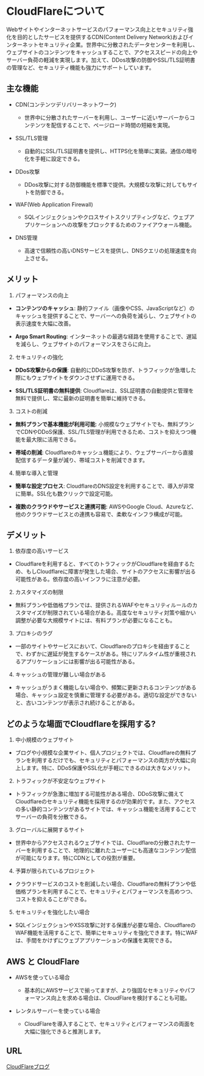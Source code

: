 # CloudFlareについて

Webサイトやインターネットサービスのパフォーマンス向上とセキュリティ強化を目的としたサービスを提供するCDN(Content Delivery Network)およびインターネットセキュリティ企業。世界中に分散されたデータセンターを利用し、ウェブサイトのコンテンツをキャッシュすることで、アクセススピードの向上やサーバー負荷の軽減を実現します。加えて、DDos攻撃の防御やSSL/TLS証明書の管理など、セキュリティ機能も強力にサポートしています。

## 主な機能

- CDN(コンテンツデリバリーネットワーク)
  - 世界中に分散されたサーバーを利用し、ユーザーに近いサーバーからコンテンツを配信することで、ページロード時間の短縮を実現。

- SSL/TLS管理
  - 自動的にSSL/TLS証明書を提供し、HTTPS化を簡単に実装。通信の暗号化を手軽に設定できる。

- DDos攻撃
  - DDos攻撃に対する防御機能を標準で提供。大規模な攻撃に対してもサイトを防御できる。

- WAF(Web Application Firewall)
  - SQLインジェクションやクロスサイトスクリプティングなど、ウェブアプリケーションへの攻撃をブロックするためのファイアウォール機能。

- DNS管理
  - 高速で信頼性の高いDNSサービスを提供し、DNSクエリの処理速度を向上させる。

## メリット

1. パフォーマンスの向上

- **コンテンツのキャッシュ**: 静的ファイル（画像やCSS、JavaScriptなど）のキャッシュを提供することで、サーバーへの負荷を減らし、ウェブサイトの表示速度を大幅に改善。

- **Argo Smart Routing**: インターネットの最適な経路を使用することで、遅延を減らし、ウェブサイトのパフォーマンスをさらに向上。

2. セキュリティの強化

- **DDoS攻撃からの保護**: 自動的にDDoS攻撃を防ぎ、トラフィックが急増した際にもウェブサイトをダウンさせずに運用できる。

- **SSL/TLS証明書の無料提供**: Cloudflareは、SSL証明書の自動提供と管理を無料で提供し、常に最新の証明書を簡単に維持できる。

3. コストの削減

- **無料プランで基本機能が利用可能**: 小規模なウェブサイトでも、無料プランでCDNやDDoS保護、SSL/TLS管理が利用できるため、コストを抑えつつ機能を最大限に活用できる。

- **帯域の削減**: Cloudflareのキャッシュ機能により、ウェブサーバーから直接配信するデータ量が減り、帯域コストを削減できます。

4. 簡単な導入と管理

- **簡単な設定プロセス**: CloudflareのDNS設定を利用することで、導入が非常に簡単。SSL化も数クリックで設定可能。

- **複数のクラウドやサービスと連携可能**: AWSやGoogle Cloud、Azureなど、他のクラウドサービスとの連携も容易で、柔軟なインフラ構成が可能。

## デメリット

1. 依存度の高いサービス

- Cloudflareを利用すると、すべてのトラフィックがCloudflareを経由するため、もしCloudflareに障害が発生した場合、サイトのアクセスに影響が出る可能性がある。依存度の高いインフラに注意が必要。

2. カスタマイズの制限

- 無料プランや低価格プランでは、提供されるWAFやセキュリティルールのカスタマイズが制限されている場合がある。高度なセキュリティ対策や細かい調整が必要な大規模サイトには、有料プランが必要になることも。

3. プロキシのラグ

- 一部のサイトやサービスにおいて、Cloudflareのプロキシを経由することで、わずかに遅延が発生するケースがある。特にリアルタイム性が重視されるアプリケーションには影響が出る可能性がある。

4. キャッシュの管理が難しい場合がある

- キャッシュがうまく機能しない場合や、頻繁に更新されるコンテンツがある場合、キャッシュ設定を慎重に管理する必要がある。適切な設定ができないと、古いコンテンツが表示され続けることがある。

## どのような場面でCloudflareを採用する?

1. 中小規模のウェブサイト

- ブログや小規模な企業サイト、個人プロジェクトでは、Cloudflareの無料プランを利用するだけでも、セキュリティとパフォーマンスの両方が大幅に向上します。特に、DDoS保護やSSL化が手軽にできるのは大きなメリット。

2. トラフィックが不安定なウェブサイト

- トラフィックが急激に増加する可能性がある場合、DDoS攻撃に備えてCloudflareのセキュリティ機能を採用するのが効果的です。また、アクセスの多い静的コンテンツがあるサイトでは、キャッシュ機能を活用することでサーバーの負荷を分散できる。

3. グローバルに展開するサイト

- 世界中からアクセスされるウェブサイトでは、Cloudflareの分散されたサーバーを利用することで、地理的に離れたユーザーにも高速なコンテンツ配信が可能になります。特にCDNとしての役割が重要。

4. 予算が限られているプロジェクト

- クラウドサービスのコストを削減したい場合、Cloudflareの無料プランや低価格プランを利用することで、セキュリティとパフォーマンスを高めつつ、コストを抑えることができる。

5. セキュリティを強化したい場合

- SQLインジェクションやXSS攻撃に対する保護が必要な場合、CloudflareのWAF機能を活用することで、簡単にセキュリティを強化できます。特にWAFは、手間をかけずにウェブアプリケーションの保護を実現できる。

## AWS と CloudFlare

- AWSを使っている場合
  - 基本的にAWSサービスで揃ってますが、より強固なセキュリティやパフォーマンス向上を求める場合は、CloudFlareを検討することも可能。

- レンタルサーバーを使っている場合
  - CloudFlareを導入することで、セキュリティとパフォーマンスの両面を大幅に強化できると推測します。

## URL

[CloudFlareブログ](https://blog.cloudflare.com/)